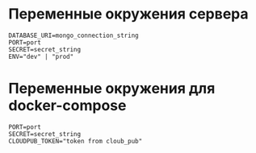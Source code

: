 # Переменные окружения сервера
```
DATABASE_URI=mongo_connection_string
PORT=port
SECRET=secret_string
ENV="dev" | "prod"
```

# Переменные окружения для docker-compose
```
PORT=port
SECRET=secret_string
CLOUDPUB_TOKEN="token from cloub_pub"
```